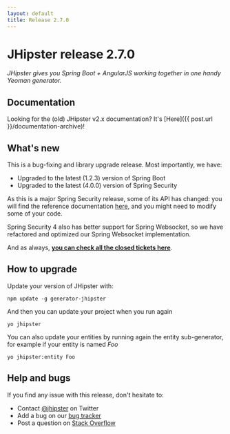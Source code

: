 ```yaml
---
layout: default
title: Release 2.7.0
---
```


JHipster release 2.7.0
==================

*JHipster gives you Spring Boot + AngularJS working together in one handy Yeoman generator.*

Documentation
----------

Looking for the (old) JHipster v2.x documentation? It's [Here]({{ post.url }}/documentation-archive)!

What's new
----------

This is a bug-fixing and library upgrade release. Most importantly, we have:

- Upgraded to the latest (1.2.3) version of Spring Boot
- Upgraded to the latest (4.0.0) version of Spring Security

As this is a major Spring Security release, some of its API has changed: you will find the reference documentation [here](http://docs.spring.io/spring-security/site/migrate/current/3-to-4/html5/migrate-3-to-4-jc.html), and you might need to modify some of your code.

Spring Security 4 also has better support for Spring Websocket, so we have refactored and optimized our Spring Websocket implementation.

And as always, __[you can check all the closed tickets here](https://github.com/jhipster/generator-jhipster/issues?q=milestone%3A2.7.0+is%3Aclosed)__.

How to upgrade
------------

Update your version of JHipster with:

```
npm update -g generator-jhipster
```

And then you can update your project when you run again

```
yo jhipster
```

You can also update your entities by running again the entity sub-generator, for example if your entity is named _Foo_

```
yo jhipster:entity Foo
```

Help and bugs
--------------

If you find any issue with this release, don't hesitate to:

- Contact [@jhipster](https://twitter.com/jhipster) on Twitter
- Add a bug on our [bug tracker](https://github.com/jhipster/generator-jhipster/issues?state=open)
- Post a question on [Stack Overflow](http://stackoverflow.com/tags/jhipster/info)
